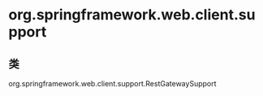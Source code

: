 # org.springframework.web.client.support

## 类

org.springframework.web.client.support.RestGatewaySupport




